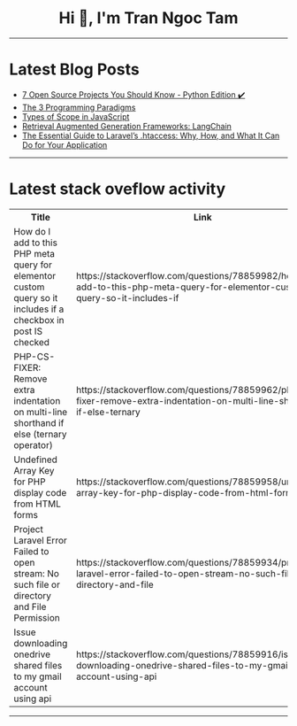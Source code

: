 <h1 align="center">Hi 👋, I'm Tran Ngoc Tam</h1>

---

# Latest Blog Posts 
<!-- BLOG-POST-LIST:START -->
- [7 Open Source Projects You Should Know - Python Edition ✔️](https://dev.to/this-is-learning/7-open-source-projects-you-should-know-python-edition-4h6c)
- [The 3 Programming Paradigms](https://dev.to/brandongautama/the-3-programming-paradigms-34pe)
- [Types of Scope in JavaScript](https://dev.to/akash32755/types-of-scope-in-javascript-2dln)
- [Retrieval Augmented Generation Frameworks: LangChain](https://dev.to/admantium/retrieval-augmented-generation-frameworks-langchain-iom)
- [The Essential Guide to Laravel’s .htaccess: Why, How, and What It Can Do for Your Application](https://dev.to/doozieakshay/the-essential-guide-to-laravels-htaccess-why-how-and-what-it-can-do-for-your-application-e1i)
<!-- BLOG-POST-LIST:END -->

---

# Latest stack oveflow activity
<table>
  <tr><th>Title</th><th>Link</th></tr>
  <!-- STACKOVERFLOW:START --><tr><td>How do I add to this PHP meta query for elementor custom query so it includes if a checkbox in post IS checked</td><td>https://stackoverflow.com/questions/78859982/how-do-i-add-to-this-php-meta-query-for-elementor-custom-query-so-it-includes-if</td></tr><tr><td>PHP-CS-FIXER: Remove extra indentation on multi-line shorthand if else &lpar;ternary operator&rpar;</td><td>https://stackoverflow.com/questions/78859962/php-cs-fixer-remove-extra-indentation-on-multi-line-shorthand-if-else-ternary</td></tr><tr><td>Undefined Array Key for PHP display code from HTML forms</td><td>https://stackoverflow.com/questions/78859958/undefined-array-key-for-php-display-code-from-html-forms</td></tr><tr><td>Project Laravel Error Failed to open stream: No such file or directory and File Permission</td><td>https://stackoverflow.com/questions/78859934/project-laravel-error-failed-to-open-stream-no-such-file-or-directory-and-file</td></tr><tr><td>Issue downloading onedrive shared files to my gmail account using api</td><td>https://stackoverflow.com/questions/78859916/issue-downloading-onedrive-shared-files-to-my-gmail-account-using-api</td></tr><!-- STACKOVERFLOW:END -->
</table>

---


